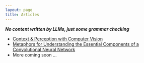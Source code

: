 ```yaml
---
layout: page
title: Articles
---
```

***No content written by LLMs, just some grammar checking***

 - [Context & Perception with Computer Vision](articles/context_in_percepetion)
- [Metaphors for Understanding the Essential Components of a Convolutional Neural Network](articles/parts_of_a_cnn.md)
 - More coming soon ...